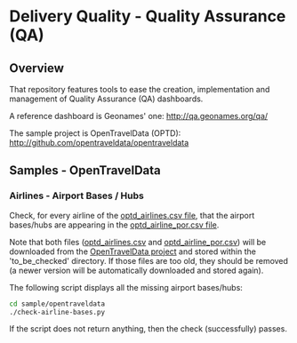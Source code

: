 # Delivery Quality - Quality Assurance (QA)

## Overview
That repository features tools to ease the creation, implementation and management
of Quality Assurance (QA) dashboards.

A reference dashboard is Geonames' one: http://qa.geonames.org/qa/

The sample project is OpenTravelData (OPTD): http://github.com/opentraveldata/opentraveldata

## Samples - OpenTravelData
### Airlines - Airport Bases / Hubs
Check, for every airline of the [optd_airlines.csv file](http://github.com/opentraveldata/opentraveldata/blob/master/opentraveldata/optd_airlines.csv),
that the airport bases/hubs are appearing in the [optd_airline_por.csv file](http://github.com/opentraveldata/opentraveldata/blob/master/opentraveldata/optd_airline_por.csv).

Note that both files ([optd_airlines.csv](http://github.com/opentraveldata/opentraveldata/blob/master/opentraveldata/optd_airlines.csv) and [optd_airline_por.csv](http://github.com/opentraveldata/opentraveldata/blob/master/opentraveldata/optd_airline_por.csv)) will be downloaded from the [OpenTravelData project](http://github.com/opentraveldata/opentraveldata) and stored within the 'to_be_checked' directory. If those files are too old, they should be removed (a newer version will be automatically downloaded and stored again).

The following script displays all the missing airport bases/hubs:
```bash
cd sample/opentraveldata
./check-airline-bases.py
```
If the script does not return anything, then the check (successfully) passes.


